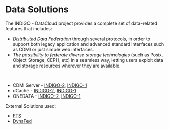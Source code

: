 # Data Solutions

The INDIGO - DataCloud project  provides a complete set of data-related features that includes: 
* *Distributed Data Federation* through several protocols, in order to support both legacy application and advanced standard interfaces such as CDMI or just simple web interfaces.
* *The possibility to federate diverse storage technologies* (such as Posix, Object Storage, CEPH, etc) in a seamless way, letting users exploit data and storage resources wherever they are available.

<br>

* CDMI Server - [INDIGO-2](indigo2/cdmi2.md), [INDIGO-1](indigo1/cdmi1.md)
* dCache - [INDIGO-2](indigo2/iam2.md), [INDIGO-1](indigo1/dcache1.md)
* ONEDATA - [INDIGO-2](indigo2/onedata2.md), [INDIGO-1](indigo1/onedata1.md)

External Solutions used:
* [FTS](http://fts3-service.web.cern.ch/)
* [DynaFed](http://lcgdm.web.cern.ch/dynafed-dynamic-federation-project)

